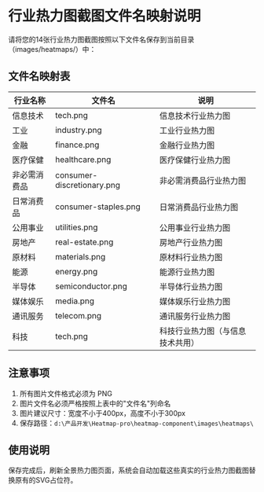 # 行业热力图截图文件名映射说明

请将您的14张行业热力图截图按照以下文件名保存到当前目录（images/heatmaps/）中：

## 文件名映射表

| 行业名称 | 文件名 | 说明 |
|---------|--------|------|
| 信息技术 | tech.png | 信息技术行业热力图 |
| 工业 | industry.png | 工业行业热力图 |
| 金融 | finance.png | 金融行业热力图 |
| 医疗保健 | healthcare.png | 医疗保健行业热力图 |
| 非必需消费品 | consumer-discretionary.png | 非必需消费品行业热力图 |
| 日常消费品 | consumer-staples.png | 日常消费品行业热力图 |
| 公用事业 | utilities.png | 公用事业行业热力图 |
| 房地产 | real-estate.png | 房地产行业热力图 |
| 原材料 | materials.png | 原材料行业热力图 |
| 能源 | energy.png | 能源行业热力图 |
| 半导体 | semiconductor.png | 半导体行业热力图 |
| 媒体娱乐 | media.png | 媒体娱乐行业热力图 |
| 通讯服务 | telecom.png | 通讯服务行业热力图 |
| 科技 | tech.png | 科技行业热力图（与信息技术共用） |

## 注意事项

1. 所有图片文件格式必须为 PNG
2. 图片文件名必须严格按照上表中的"文件名"列命名
3. 图片建议尺寸：宽度不小于400px，高度不小于300px
4. 保存路径：`d:\产品开发\Heatmap-pro\heatmap-component\images\heatmaps\`

## 使用说明

保存完成后，刷新全景热力图页面，系统会自动加载这些真实的行业热力图截图替换原有的SVG占位符。